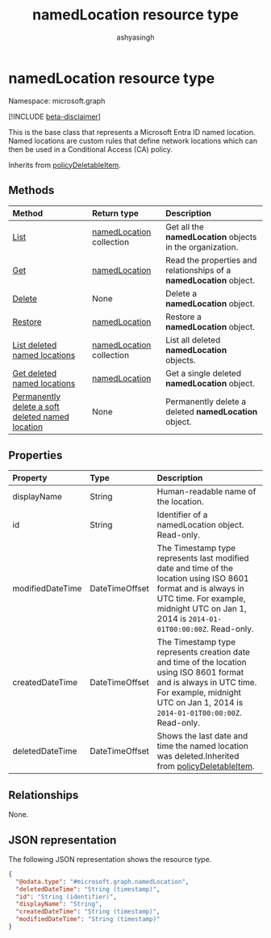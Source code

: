 ﻿---
title: "namedLocation resource type"
description: "This is the base class that represents a Microsoft Entra ID named location. Named locations are custom rules that define network locations which can then be used in a Conditional Access policy."
author: "ashyasingh"
ms.date: 08/11/2025
ms.localizationpriority: medium
ms.subservice: "entra-sign-in"
doc_type: resourcePageType
---

# namedLocation resource type

Namespace: microsoft.graph

[!INCLUDE [beta-disclaimer](../../includes/beta-disclaimer.md)]

This is the base class that represents a Microsoft Entra ID named location. Named locations are custom rules that define network locations which can then be used in a Conditional Access (CA) policy.


Inherits from [policyDeletableItem](../resources/policydeletableitem.md).


## Methods
|Method|Return type|Description|
|:---|:---|:---|
| [List](../api/conditionalaccessroot-list-namedlocations.md) | [namedLocation](namedLocation.md) collection | Get all the **namedLocation** objects in the organization. |
| [Get](../api/namedlocation-get.md) | [namedLocation](namedlocation.md) | Read the properties and relationships of a **namedLocation** object. |
| [Delete](../api/namedlocation-delete.md) | None | Delete a **namedLocation** object. |
|[Restore](../api/namedlocation-restore.md)|[namedLocation](../resources/namedlocation.md)|Restore a **namedLocation**  object. |
|[List deleted named locations](../api/policydeletableitem-list.md) | [namedLocation](../resources/namedlocation.md) collection | List all deleted **namedLocation** objects. |
|[Get deleted named locations](../api/policydeletableitem-get.md) | [namedLocation](../resources/namedlocation.md)| Get a single deleted **namedLocation** object. |
|[Permanently delete a soft deleted named location](../api/policydeletableitem-delete.md) | None | Permanently delete a deleted **namedLocation** object. |

## Properties
|Property|Type|Description|
|:---|:---|:---|
|displayName|String|Human-readable name of the location.|
|id|String|Identifier of a namedLocation object. Read-only.|
|modifiedDateTime|DateTimeOffset|The Timestamp type represents last modified date and time of the location using ISO 8601 format and is always in UTC time. For example, midnight UTC on Jan 1, 2014 is `2014-01-01T00:00:00Z`. Read-only.|
|createdDateTime|DateTimeOffset|The Timestamp type represents creation date and time of the location using ISO 8601 format and is always in UTC time. For example, midnight UTC on Jan 1, 2014 is `2014-01-01T00:00:00Z`. Read-only.|
|deletedDateTime|DateTimeOffset|Shows the last date and time the named location was deleted.Inherited from [policyDeletableItem](../resources/policydeletableitem.md).|

## Relationships
None.

## JSON representation
The following JSON representation shows the resource type.
<!-- {
  "blockType": "resource",
  "keyProperty": "id",
  "@odata.type": "microsoft.graph.namedLocation",
  "baseType": "microsoft.graph.policyDeletableItem",
  "openType": false
}
-->
``` json
{
  "@odata.type": "#microsoft.graph.namedLocation",
  "deletedDateTime": "String (timestamp)",
  "id": "String (identifier)",
  "displayName": "String",
  "createdDateTime": "String (timestamp)",
  "modifiedDateTime": "String (timestamp)"
}
```

